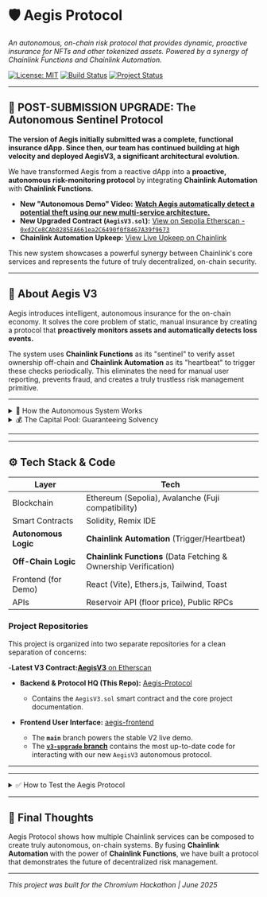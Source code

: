 # 🛡️ Aegis Protocol

*An autonomous, on-chain risk protocol that provides dynamic, proactive insurance for NFTs and other tokenized assets. Powered by a synergy of Chainlink Functions and Chainlink Automation.*

[![License: MIT](https://img.shields.io/badge/License-MIT-yellow.svg)](https://opensource.org/licenses/MIT)
[![Build Status](https://img.shields.io/badge/Build-Passing-brightgreen)](https://github.com/Nihal-Pandey-2302/Aegis-Protocol)
[![Project Status](https://img.shields.io/badge/Status-Autonomous_V3_Live-blue)](https://github.com/Nihal-Pandey-2302/Aegis-Protocol)

---

## 🚀 POST-SUBMISSION UPGRADE: The Autonomous Sentinel Protocol

**The version of Aegis initially submitted was a complete, functional insurance dApp. Since then, our team has continued building at high velocity and deployed AegisV3, a significant architectural evolution.**

We have transformed Aegis from a reactive dApp into a **proactive, autonomous risk-monitoring protocol** by integrating **Chainlink Automation** with **Chainlink Functions**.

-   **New "Autonomous Demo" Video:** **[Watch Aegis automatically detect a potential theft using our new multi-service architecture.](https://your-new-video-link.com)**
-   **New Upgraded Contract (`AegisV3.sol`):** [View on Sepolia Etherscan - `0xd2Ce8CAb8285EA661ea2C6490f0f8467A39f9673`](https://sepolia.etherscan.io/address/0xd2Ce8CAb8285EA661ea2C6490f0f8467A39f9673)
-   **Chainlink Automation Upkeep:** [View Live Upkeep on Chainlink](https://automation.chain.link/sepolia/52479038237946955843236239999092429074983281081510323321284537758360662659465)

This new system showcases a powerful synergy between Chainlink's core services and represents the future of truly decentralized, on-chain security.

---

## 📌 About Aegis V3

Aegis introduces intelligent, autonomous insurance for the on-chain economy. It solves the core problem of static, manual insurance by creating a protocol that **proactively monitors assets and automatically detects loss events.**

The system uses **Chainlink Functions** as its "sentinel" to verify asset ownership off-chain and **Chainlink Automation** as its "heartbeat" to trigger these checks periodically. This eliminates the need for manual user reporting, prevents fraud, and creates a truly trustless risk management primitive.

---

<details>
<summary>🧠 How the Autonomous System Works</summary>

1.  **Policy Creation:**
    -   A user requests a dynamic premium quote via our frontend.
    -   A **Chainlink Function** fetches live floor price data from the Reservoir API to calculate a fair, real-time premium.
    -   The user pays the premium and an immutable policy is created in our `AegisV3.sol` smart contract.

2.  **Autonomous Monitoring (The Sentinel):**
    -   A **Chainlink Automation** Upkeep runs on a set schedule (e.g., every 10 minutes).
    -   The Upkeep calls the `performUpkeep` function on our contract, telling it to check the next active policy.
    -   This triggers a **second Chainlink Function** request.

3.  **Off-Chain Verification:**
    -   This new Function executes our `checkOwner.js` script.
    -   The script uses a public RPC URL to call the `ownerOf()` function on the insured NFT's contract, directly verifying its current owner on the blockchain.
    -   It returns a simple boolean (`true` or `false`) to our smart contract.

4.  **Automatic Loss Detection & Payout:**
    -   If the script returns `false` (the NFT has moved), the `fulfillRequest` function in our contract automatically updates the policy's status to `FlaggedForReview`.
    -   The policyholder can now call the `claimPolicy()` function to receive their payout instantly. The "Claim" button only appears after the protocol has autonomously detected the loss.

</details>

<details>
<summary>💰 The Capital Pool: Guaranteeing Solvency</summary>

Aegis ensures reliable payouts with a fully-collateralized, on-chain Capital Pool. For this hackathon, the **Capital Pool for the `AegisV3` contract has been pre-seeded with initial liquidity** to guarantee that all valid claims made during the demo can be paid instantly. This simulates the backing a real-world project would secure from early investors. The pool is further supplemented by the premiums collected from every new policy created.

</details>

---

---

## ⚙️ Tech Stack & Code

| Layer                    | Tech                                                                 |
| ------------------------ | -------------------------------------------------------------------- |
| Blockchain               | Ethereum (Sepolia), Avalanche (Fuji compatibility)                   |
| Smart Contracts          | Solidity, Remix IDE                                                  |
| **Autonomous Logic**     | **Chainlink Automation** (Trigger/Heartbeat)                         |
| **Off-Chain Logic**      | **Chainlink Functions** (Data Fetching & Ownership Verification)     |
| Frontend (for Demo)      | React (Vite), Ethers.js, Tailwind, Toast                             |
| APIs                     | Reservoir API (floor price), Public RPCs                             |

### Project Repositories

This project is organized into two separate repositories for a clean separation of concerns:

-**Latest V3 Contract:**[**AegisV3** on Etherscan](https://sepolia.etherscan.io/address/0xd2Ce8CAb8285EA661ea2C6490f0f8467A39f9673)

-   **Backend & Protocol HQ (This Repo):** [Aegis-Protocol](https://github.com/Nihal-Pandey-2302/Aegis-Protocol)
    -   Contains the `AegisV3.sol` smart contract and the core project documentation.

-   **Frontend User Interface:** [aegis-frontend](https://github.com/Nihal-Pandey-2302/aegis-frontend)
    -   The **`main`** branch powers the stable V2 live demo.
    -   The **[`v3-upgrade` branch](https://github.com/Nihal-Pandey-2302/aegis-frontend/tree/v3-upgrade)** contains the most up-to-date code for interacting with our new `AegisV3` autonomous protocol.

---

---

<details>
<summary>✅ How to Test the Aegis Protocol</summary>

### Testing the V3 Autonomous Sentinel (Recommended)

To see our latest and most advanced features in action, you can interact with the `AegisV3` contract by running our upgraded frontend locally.

1.  **Get Testnet Assets:** Make sure your wallet is funded with Sepolia ETH and you own at least one testnet NFT. You can use the faucets and minting tools linked below.

2.  **Clone the Frontend Repo:**
    ```bash
    git clone https://github.com/Nihal-Pandey-2302/aegis-frontend.git
    cd aegis-frontend
    ```

3.  **Switch to the V3 Branch:**
    ```bash
    git checkout v3-upgrade
    ```
4.  **Install & Run:**
    ```bash
    npm install
    npm run dev
    ```
5.  Your browser will open `localhost:5173`. Connect your wallet and you can now create policies on our new `AegisV3` contract and witness the autonomous monitoring.

### Testing the Original V2 Demo

You can view the stable, original version of our project (without the autonomous monitoring) via the live link below.

-   **Original Live Demo:** [https://aegis-frontend-tau.vercel.app/](https://aegis-frontend-tau.vercel.app/)
-   **Original V2 Contract:** [`AegisV2.sol` on Etherscan](https://sepolia.etherscan.io/address/0xa155016b9C39F500605F2e459A3335703b7053df)

### Required Testnet Resources
-   **ETH Faucet:** [Google Web3 Faucet](https://cloud.google.com/application/web3/faucet) or [Alchemy's Sepolia Faucet](https://www.alchemy.com/faucets/ethereum-sepolia)
-   **NFT Minting Tool:** [Bitbond's Token Tool for Sepolia](https://tokentool.bitbond.com/create-nft/ethereum-sepolia)

</details>

---

## 🏁 Final Thoughts

Aegis Protocol shows how multiple Chainlink services can be composed to create truly autonomous, on-chain systems. By fusing **Chainlink Automation** with the power of **Chainlink Functions**, we have built a protocol that demonstrates the future of decentralized risk management.

---

*This project was built for the Chromium Hackathon | June 2025*
